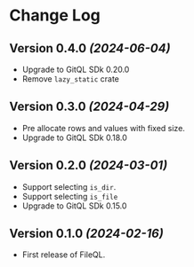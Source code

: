 Change Log
==========

Version 0.4.0 *(2024-06-04)*
-----------------------------

* Upgrade to GitQL SDk 0.20.0
* Remove `lazy_static` crate

Version 0.3.0 *(2024-04-29)*
-----------------------------

* Pre allocate rows and values with fixed size.
* Upgrade to GitQL SDk 0.18.0

Version 0.2.0 *(2024-03-01)*
-----------------------------

* Support selecting `is_dir`.
* Support selecting `is_file`
* Upgrade to GitQL SDk 0.15.0

Version 0.1.0 *(2024-02-16)*
-----------------------------

* First release of FileQL.